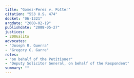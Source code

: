 ```yaml
---
title: "Gomez-Perez v. Potter"
citation: "553 U.S. 474"
docket: "06-1321"
argdate: "2008-02-19"
publishdate: "2008-05-27"
justices:
- 2006alito
advocates:
- "Joseph R. Guerra"
- "Gregory G. Garre"
roles:
- "on behalf of the Petitioner"
- "Deputy Solicitor General, on behalf of the Respondent"
summary: ""
---
```


